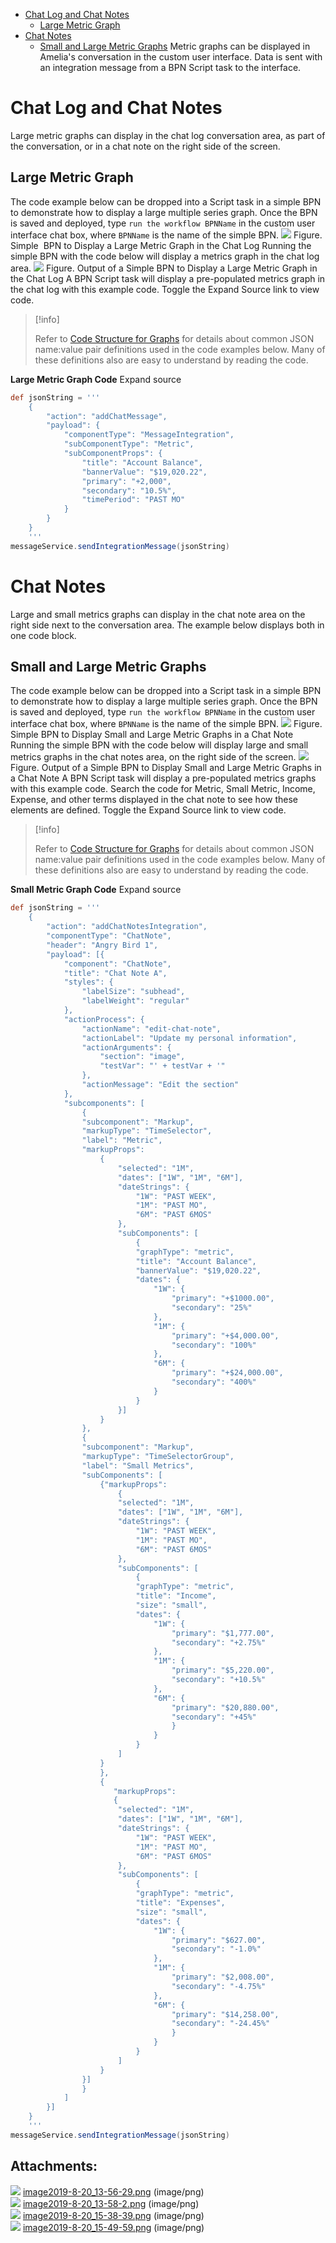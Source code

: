 -   [Chat Log and Chat Notes](#MetricsGraphs-ChatLogandChatNotes)
    -   [Large Metric Graph](#MetricsGraphs-LargeMetricGraph)
-   [Chat Notes](#MetricsGraphs-ChatNotes)
    -   [Small and Large Metric Graphs](#MetricsGraphs-SmallandLargeMetricGraphs)
Metric graphs can be displayed in Amelia's conversation in the custom user interface. Data is sent with an integration message from a BPN Script task to the interface.
# Chat Log and Chat Notes
Large metric graphs can display in the chat log conversation area, as part of the conversation, or in a chat note on the right side of the screen.
## Large Metric Graph
The code example below can be dropped into a Script task in a simple BPN to demonstrate how to display a large multiple series graph. Once the BPN is saved and deployed, type `run the workflow BPNName` in the custom user interface chat box, where `BPNName` is the name of the simple BPN.
![](attachments/23396835/23396945.png)
Figure. Simple  BPN to Display a Large Metric Graph in the Chat Log
Running the simple BPN with the code below will display a metrics graph in the chat log area.
![](attachments/23396835/23396944.png)
Figure. Output of a Simple BPN to Display a Large Metric Graph in the Chat Log
A BPN Script task will display a pre-populated metrics graph in the chat log with this example code. Toggle the Expand Source link to view code.
> [!info]  
>
> Refer to [Code Structure for Graphs](https://docs.ipsoft.com/display/AmeliaDocsV37/Graphs#Graphs-CodeStructure) for details about common JSON name:value pair definitions used in the code examples below. Many of these definitions also are easy to understand by reading the code. 

**Large Metric Graph Code** Expand source
``` groovy
def jsonString = '''
    {
        "action": "addChatMessage",
        "payload": {
            "componentType": "MessageIntegration",
            "subComponentType": "Metric",
            "subComponentProps": {
                "title": "Account Balance",
                "bannerValue": "$19,020.22",
                "primary": "+2,000",
                "secondary": "10.5%",
                "timePeriod": "PAST MO"
            }
        }
    }
    '''
messageService.sendIntegrationMessage(jsonString)
```
# Chat Notes
Large and small metrics graphs can display in the chat note area on the right side next to the conversation area. The example below displays both in one code block.
## Small and Large Metric Graphs
The code example below can be dropped into a Script task in a simple BPN to demonstrate how to display a large multiple series graph. Once the BPN is saved and deployed, type `run the workflow BPNName` in the custom user interface chat box, where `BPNName` is the name of the simple BPN.
![](attachments/23396835/23396949.png)
Figure. Simple BPN to Display Small and Large Metric Graphs in a Chat Note
Running the simple BPN with the code below will display large and small metrics graphs in the chat notes area, on the right side of the screen.
![](attachments/23396835/23396948.png)
Figure. Output of a Simple BPN to Display Small and Large Metric Graphs in a Chat Note
A BPN Script task will display a pre-populated metrics graphs with this example code. Search the code for Metric, Small Metric, Income, Expense, and other terms displayed in the chat note to see how these elements are defined. Toggle the Expand Source link to view code.
> [!info]  
>
> Refer to [Code Structure for Graphs](https://docs.ipsoft.com/display/AmeliaDocsV37/Graphs#Graphs-CodeStructure) for details about common JSON name:value pair definitions used in the code examples below. Many of these definitions also are easy to understand by reading the code. 

**Small Metric Graph Code** Expand source
``` groovy
def jsonString = '''
    {
        "action": "addChatNotesIntegration",
        "componentType": "ChatNote",
        "header": "Angry Bird 1",
        "payload": [{
            "component": "ChatNote",
            "title": "Chat Note A",
            "styles": {
                "labelSize": "subhead",
                "labelWeight": "regular"
            },
            "actionProcess": {
                "actionName": "edit-chat-note",
                "actionLabel": "Update my personal information",
                "actionArguments": {
                    "section": "image",
                    "testVar": "' + testVar + '"
                },
                "actionMessage": "Edit the section"
            },
            "subcomponents": [
                {
                "subcomponent": "Markup",
                "markupType": "TimeSelector",
                "label": "Metric",
                "markupProps":
                    {
                        "selected": "1M",
                        "dates": ["1W", "1M", "6M"],
                        "dateStrings": {
                            "1W": "PAST WEEK",
                            "1M": "PAST MO",
                            "6M": "PAST 6MOS"
                        },
                        "subComponents": [
                            {
                            "graphType": "metric",
                            "title": "Account Balance",
                            "bannerValue": "$19,020.22",
                            "dates": {
                                "1W": {
                                    "primary": "+$1000.00",
                                    "secondary": "25%"
                                },
                                "1M": {
                                    "primary": "+$4,000.00",
                                    "secondary": "100%"
                                },
                                "6M": {
                                    "primary": "+$24,000.00",
                                    "secondary": "400%"
                                }
                            }
                        }]
                    }
                },
                {
                "subcomponent": "Markup",
                "markupType": "TimeSelectorGroup",
                "label": "Small Metrics",
                "subComponents": [
                    {"markupProps":
                        {
                        "selected": "1M",
                        "dates": ["1W", "1M", "6M"],
                        "dateStrings": {
                            "1W": "PAST WEEK",
                            "1M": "PAST MO",
                            "6M": "PAST 6MOS"
                        },
                        "subComponents": [
                            {
                            "graphType": "metric",
                            "title": "Income",
                            "size": "small",
                            "dates": {
                                "1W": {
                                    "primary": "$1,777.00",
                                    "secondary": "+2.75%"
                                },
                                "1M": {
                                    "primary": "$5,220.00",
                                    "secondary": "+10.5%"
                                },
                                "6M": {
                                    "primary": "$20,880.00",
                                    "secondary": "+45%"
                                    }
                                }
                            }
                        ]
                    }
                    },
                    {
                       "markupProps":
                       {
                        "selected": "1M",
                        "dates": ["1W", "1M", "6M"],
                        "dateStrings": {
                            "1W": "PAST WEEK",
                            "1M": "PAST MO",
                            "6M": "PAST 6MOS"
                        },
                        "subComponents": [
                            {
                            "graphType": "metric",
                            "title": "Expenses",
                            "size": "small",
                            "dates": {
                                "1W": {
                                    "primary": "$627.00",
                                    "secondary": "-1.0%"
                                },
                                "1M": {
                                    "primary": "$2,008.00",
                                    "secondary": "-4.75%"
                                },
                                "6M": {
                                    "primary": "$14,258.00",
                                    "secondary": "-24.45%"
                                    }
                                }
                            }
                        ]
                    }
                }]
                }
            ]
        }]
    }
    '''
messageService.sendIntegrationMessage(jsonString)
```
## Attachments:
![](images/icons/bullet_blue.gif) [image2019-8-20_13-56-29.png](attachments/23396835/23396944.png) (image/png)  
![](images/icons/bullet_blue.gif) [image2019-8-20_13-58-2.png](attachments/23396835/23396945.png) (image/png)  
![](images/icons/bullet_blue.gif) [image2019-8-20_15-38-39.png](attachments/23396835/23396948.png) (image/png)  
![](images/icons/bullet_blue.gif) [image2019-8-20_15-49-59.png](attachments/23396835/23396949.png) (image/png)  
